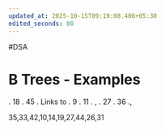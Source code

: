 ```yaml
---
updated_at: 2025-10-15T09:19:08.406+05:30
edited_seconds: 80
---
```

#DSA 
# B Trees - Examples
. 18 . 45 .
Links to 
. 9 . 11 . ,
. 27 . 36 .,


35,33,42,10,14,19,27,44,26,31